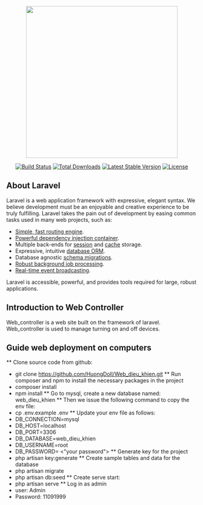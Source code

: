 <p align="center"><img src="https://res.cloudinary.com/dtfbvvkyp/image/upload/v1566331377/laravel-logolockup-cmyk-red.svg" width="400"></p>

<p align="center">
<a href="https://travis-ci.org/laravel/framework"><img src="https://travis-ci.org/laravel/framework.svg" alt="Build Status"></a>
<a href="https://packagist.org/packages/laravel/framework"><img src="https://poser.pugx.org/laravel/framework/d/total.svg" alt="Total Downloads"></a>
<a href="https://packagist.org/packages/laravel/framework"><img src="https://poser.pugx.org/laravel/framework/v/stable.svg" alt="Latest Stable Version"></a>
<a href="https://packagist.org/packages/laravel/framework"><img src="https://poser.pugx.org/laravel/framework/license.svg" alt="License"></a>
</p>

## About Laravel

Laravel is a web application framework with expressive, elegant syntax. We believe development must be an enjoyable and creative experience to be truly fulfilling. Laravel takes the pain out of development by easing common tasks used in many web projects, such as:

- [Simple, fast routing engine](https://laravel.com/docs/routing).
- [Powerful dependency injection container](https://laravel.com/docs/container).
- Multiple back-ends for [session](https://laravel.com/docs/session) and [cache](https://laravel.com/docs/cache) storage.
- Expressive, intuitive [database ORM](https://laravel.com/docs/eloquent).
- Database agnostic [schema migrations](https://laravel.com/docs/migrations).
- [Robust background job processing](https://laravel.com/docs/queues).
- [Real-time event broadcasting](https://laravel.com/docs/broadcasting).

Laravel is accessible, powerful, and provides tools required for large, robust applications.

## Introduction to Web Controller
Web_controller is a web site built on the framework of laravel. Web_controller is used to manage turning on and off devices.

## Guide web deployment on computers
** Clone source code from github:
- git clone https://github.com/HuongDoll/Web_dieu_khien.git
** Run composer and npm to install the necessary packages in the project
- composer install
- npm install
** Go to mysql, create a new database named: web_dieu_khien
** Then we issue the following command to copy the env file:
- cp .env.example .env
** Update your env file as follows:
- DB_CONNECTION=mysql
- DB_HOST=localhost
- DB_PORT=3306
- DB_DATABASE=web_dieu_khien
- DB_USERNAME=root
- DB_PASSWORD= <"your password">
** Generate key for the project
- php artisan key:generate
** Create sample tables and data for the database
- php artisan migrate
- php artisan db:seed
** Create serve start:
- php artisan serve
** Log in as admin
- user: Admin
- Password: 11091999